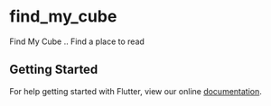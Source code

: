 # find_my_cube

Find My Cube .. Find a place to read

## Getting Started

For help getting started with Flutter, view our online
[documentation](https://flutter.io/).
